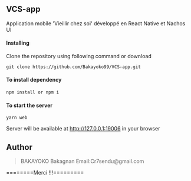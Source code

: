 #
## VCS-app

Application mobile 'Vieillir chez soi' développé en React Native et Nachos UI 

#### Installing

Clone the repository using following command or download

```
git clone https://github.com/Bakayoko99/VCS-app.git
```

#### To install dependency

```
npm install or npm i
```

#### To start the server

```
yarn web
```

Server will be available at http://127.0.0.1:19006 in your browser

## Author

<blockquote>
BAKAYOKO Bakagnan
Email:Cr7sendu@gmail.com
</blockquote>

========Merci !!!=========
